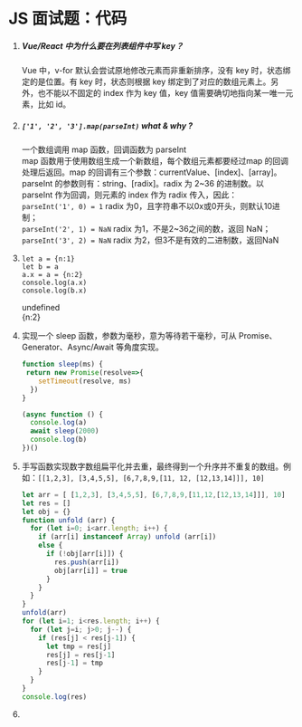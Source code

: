 #  JS 面试题：代码

1. ##### Vue/React 中为什么要在列表组件中写 key？  

   Vue 中，v-for 默认会尝试原地修改元素而非重新排序，没有 key 时，状态绑定的是位置。有 key 时，状态则根据 key 绑定到了对应的数组元素上。另外，也不能以不固定的 index 作为 key 值，key 值需要确切地指向某一唯一元素，比如 id。

2. ##### `['1', '2', '3'].map(parseInt)` what & why ?  

   一个数组调用 map 函数，回调函数为 parseInt  
   map 函数用于使用数组生成一个新数组，每个数组元素都要经过map 的回调处理后返回。map 的回调有三个参数：currentValue、[index]、[array]。  
   parseInt 的参数则有：string、[radix]。radix 为 2~36 的进制数。以 parseInt 作为回调，则元素的 index 作为 radix 传入，因此：  
   `parseInt('1', 0) = 1` radix 为0，且字符串不以0x或0开头，则默认10进制；  
   `parseInt('2', 1) = NaN` radix 为1，不是2~36之间的数，返回 NaN；  
   `parseInt('3', 2) = NaN` radix 为2，但3不是有效的二进制数，返回NaN

3. ```JS
   let a = {n:1}
   let b = a
   a.x = a = {n:2}
   console.log(a.x)
   console.log(b.x)
   ```

   undefined  
   {n:2}

4. 实现一个 sleep 函数，参数为毫秒，意为等待若干毫秒，可从 Promise、Generator、Async/Await 等角度实现。  

   ```js
   function sleep(ms) {
   	return new Promise(resolve=>{
       setTimeout(resolve, ms)
     })
   }
   
   (async function () {
     console.log(a)
     await sleep(2000)
     console.log(b)
   })()
   ```

5. 手写函数实现数字数组扁平化并去重，最终得到一个升序并不重复的数组。例如：`[[1,2,3], [3,4,5,5], [6,7,8,9,[11, 12, [12,13,14]]], 10]`  

   ```js
   let arr = [ [1,2,3], [3,4,5,5], [6,7,8,9,[11,12,[12,13,14]]], 10]
   let res = []
   let obj = {}
   function unfold (arr) {
     for (let i=0; i<arr.length; i++) {
       if (arr[i] instanceof Array) unfold (arr[i])
       else {
         if (!obj[arr[i]]) {
           res.push(arr[i])
           obj[arr[i]] = true
         }
       }
     }
   }
   unfold(arr)
   for (let i=1; i<res.length; i++) {
     for (let j=i; j>0; j--) {
       if (res[j] < res[j-1]) {
         let tmp = res[j]
         res[j] = res[j-1]
         res[j-1] = tmp
       }
     }
   }
   console.log(res)
   ```

6. 

